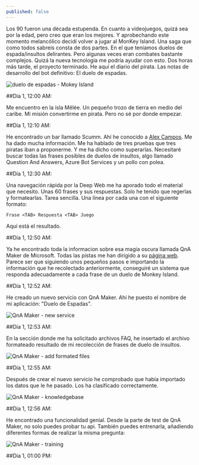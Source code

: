 ```yaml
---
published: false
---
```

Los 90 fueron una década estupenda. En cuanto a videojuegos, quizá sea por la edad, pero creo que eran los mejores. Y aprobechando este momento melancólico decidí volver a jugar al MonKey Island. Una saga que como todos sabreis consta de dos partes. En el que teníamos duelos de espada/insultos delirantes. Pero algunas veces eran combates bastante complejos. Quizá la nueva tecnología me podría ayudar con esto. Dos horas más tarde, el proyecto terminado. He aquí el diario del pirata. Las notas de desarrollo del bot definitivo: El duelo de espadas.<!--break-->

![duelo de espadas - Mokey Island]({{site.baseurl}}/public/uploads/2017/02/monkey-island.png)

##Día 1, 12:00 AM:

Me encuentro en la isla Mêlée. Un pequeño trozo de tierra en medio del caribe. Mi misión convertirme en pirata. Pero no sé por donde empezar.


##Día 1, 12:10 AM:

He encontrado un bar llamado Scumm. Ahí he conocido a [Alex Campos](https://twitter.com/alejacma "Alex Campos"). Me ha dado mucha información. Me ha hablado de tres pruebas que tres piratas iban a proponerme. Y me ha dicho como superarlas. Necesitaré buscar todas las frases posibles de duelos de insultos, algo llamado Question And Answers, Azure Bot Services y un pollo con polea.


##Día 1, 12:30 AM:

Una navegación rápida por la Deep Web me ha aporado todo el material que necesito. Unas 60 frases y sus respuestas. Solo he tenido que regerlas y formatearlas. Tarea sencilla. Una línea por cada una con el siguiente formato: 

```
Frase <TAB> Respuesta <TAB> Juego
```

Aquí está el resultado.

##Día 1, 12:50 AM:

Ya he encontrado toda la informacion sobre esa magia oscura llamada QnA Maker de Microsoft. Todas las pistas me han dirigido a su [página web](https://qnamaker.ai/ "QnA Maker"). Parece ser que siguiendo unos pequeños pasos e importando la información que he recolectado anteriormente, conseguiré un sistema que responda adecuadamente a cada frase de un duelo de Monkey Island.

##Día 1, 12:52 AM:

He creado un nuevo servicio con QnA Maker. Ahí he puesto el nombre de mi aplicación: "Duelo de Espadas".

![QnA Maker - new service]({{site.baseurl}}/public/uploads/2017/02/qna-create.PNG)

##Día 1, 12:53 AM:

En la sección donde me ha solicitado archivos FAQ, he insertado el archivo formateado resultado de mi recolección de frases de duelo de insultos.

![QnA Maker - add formated files]({{site.baseurl}}/public/uploads/2017/02/qna-create-files.PNG)

##Día 1, 12:55 AM:

Después de crear el nuevo servicio he comprobado que había importado los datos que le he pasado. Los ha clasificado correctamente.

![QnA Maker - knowledgebase]({{site.baseurl}}/public/uploads/2017/02/qna-create-knowledgebase.PNG)

##Día 1, 12:56 AM:

He encontrado una funcionalidad genial. Desde la parte de test de QnA Maker, no solo puedes probar tu api. También puedes entrenarla, añadiendo diferentes formas de realizar la misma pregunta:

![QnA Maker - training]({{site.baseurl}}/public/uploads/2017/02/qna-create-training.PNG)

##Día 1, 01:00 PM:

